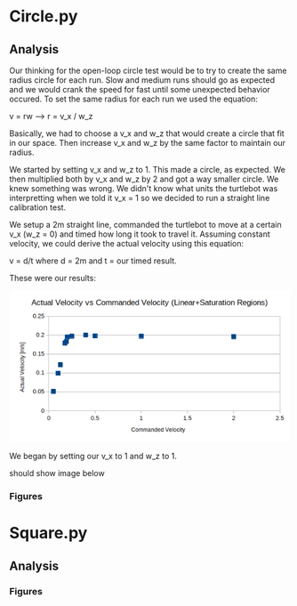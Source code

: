 # Circle.py

## Analysis
Our thinking for the open-loop circle test would be to try to create the same radius circle for each run. Slow and medium runs should go as expected and we would crank the speed for fast until some unexpected behavior occured. To set the same radius for each run we used the equation:

v = rw --> r = v_x / w_z

Basically, we had to choose a v_x and w_z that would create a circle that fit in our space. Then increase v_x and w_z by the same factor to maintain our radius.

We started by setting v_x and w_z to 1. This made a circle, as expected. We then multiplied both by v_x and w_z by 2 and got a way smaller circle. We knew something was wrong. We didn't know what units the turtlebot was interpretting when we told it v_x = 1 so we decided to run a straight line calibration test. 

We setup a 2m straight line, commanded the turtlebot to move at a certain v_x (w_z = 0) and timed how long it took to travel it. Assuming constant velocity, we could derive the actual velocity using this equation:

v = d/t where d = 2m and t = our timed result.

These were our results:

![](images/linearVel_linearANDsaturation.png)

We began by setting our v_x to 1 and w_z to 1.

 should show image below
 <!-- Need this space so image and text won't be on same line -->


### Figures



# Square.py

## Analysis

### Figures
